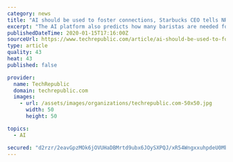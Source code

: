 ```yaml
---
category: news
title: "AI should be used to foster connections, Starbucks CEO tells NRF 2020 audience"
excerpt: "The AI platform also predicts how many baristas are needed for the store to run effectively every 30 minutes, making it easier for stores worldwide to manage scheduling and other rote tasks. The company, the world's largest coffee retailer, is now working on a voice activated system that can take a customer's order. Instead of having a ..."
publishedDateTime: 2020-01-15T17:16:00Z
sourceUrl: https://www.techrepublic.com/article/ai-should-be-used-to-foster-connections-starbucks-ceo-tells-nrf-2020-audience/
type: article
quality: 43
heat: 43
published: false

provider:
  name: TechRepublic
  domain: techrepublic.com
  images:
    - url: /assets/images/organizations/techrepublic.com-50x50.jpg
      width: 50
      height: 50

topics:
  - AI

secured: "d2rzr/2eavGpzMOk6jOVUHaDBMrtd9ubx6JOySXPQJ/xR54WngxxuhpdeU0MbJwN8pm69l27myBAJUt1L2kNJaroc2XkUwZUuVlK1FylCJ1E/Zqz2l/mMRbsbev3qXZ4FqLXTEJarP0yrrPCoSeQ9G+hLjmCtdG/0on+vgV3dFPewEFcLR4Jes0OigG565yXVdv5Dkk5Z8tCeDPZVMrp8zK1qff1NiIpT1zLaTrK6JU0n4xNQ5lu8sBIFzgps0VXB+k0Z//eOTUtWH/MAt1NKkNfIai4B7bKBLqu/sF6qN6OJw6e/nbm5CPmA/p6J+n3bPpGSW5emr83nHjC8TL9CELx5F05VsX7jUvIxgIreEtNnMiNZn5vIFr5oREg4PeKFjUxNKz+uh7yLAP8RnDV895KQnKgvU6sLuYndSLPW+gHXltp7vzR0ry6ZwmHR4mx6pgZe/HiG6pDLyym7/mAmQ==;XcEolP/9Fo/+OYw4kCyHiA=="
---
```


